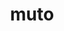 ---
title: muto
ch: [r]
meaning: to change
pos: verb
inf: mutare
secondppstem: mut
infend: are
thirdpp: mutavi
fourthpp: mutatus
conjugation: first
derivative: mutation
---